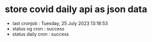 # store covid daily api as json data

- last cronjob : Tuesday, 25 July 2023 13:18:53
- status og cron : success
- status daily cron : success
      
      